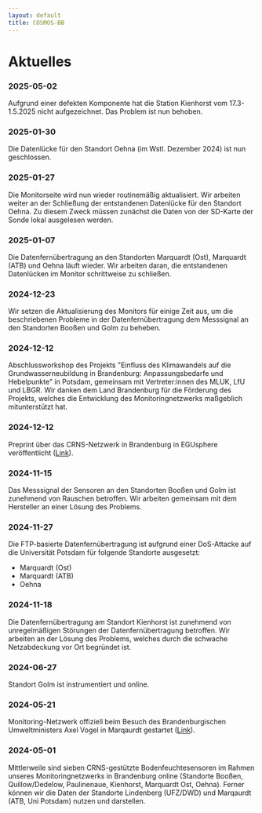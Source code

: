 ```yaml
---
layout: default
title: COSMOS-BB
---
```


# Aktuelles

### 2025-05-02

Aufgrund einer defekten Komponente hat die Station Kienhorst vom 17.3-1.5.2025 nicht aufgezeichnet. Das Problem ist nun behoben. 

### 2025-01-30

Die Datenlücke für den Standort Oehna (im Wstl. Dezember 2024) ist nun geschlossen.

### 2025-01-27

Die Monitorseite wird nun wieder routinemäßig aktualisiert. Wir arbeiten weiter an der Schließung der entstandenen Datenlücke für den Standort Oehna. Zu diesem Zweck müssen zunächst die Daten von der SD-Karte der Sonde lokal ausgelesen werden.

### 2025-01-07

Die Datenfernübertragung an den Standorten Marquardt (Ost), Marquardt (ATB) und Oehna läuft wieder. Wir arbeiten daran, die entstandenen Datenlücken im Monitor schrittweise zu schließen.

### 2024-12-23

Wir setzen die Aktualisierung des Monitors für einige Zeit aus, um die beschriebenen Probleme in der Datenfernübertragung dem Messsignal an den  Standorten Booßen und Golm zu beheben.

### 2024-12-12

Abschlussworkshop des Projekts "Einfluss des Klimawandels auf die Grundwasserneubildung in Brandenburg: Anpassungsbedarfe und Hebelpunkte" in Potsdam, gemeinsam mit Vertreter:innen des MLUK, LfU und LBGR. Wir danken dem Land Brandenburg für die Förderung des Projekts, welches die Entwicklung des Monitoringnetzwerks maßgeblich mitunterstützt hat.

### 2024-12-12

Preprint über das CRNS-Netzwerk in Brandenburg in EGUsphere veröffentlicht ([Link](https://egusphere.copernicus.org/preprints/2024/egusphere-2024-3848/)).

### 2024-11-15

Das Messsignal der Sensoren an den Standorten Booßen und Golm ist zunehmend von Rauschen betroffen. Wir arbeiten gemeinsam mit dem Hersteller an einer Lösung des Problems. 

### 2024-11-27

Die FTP-basierte Datenfernübertragung ist aufgrund einer DoS-Attacke auf die Universität Potsdam für folgende Standorte ausgesetzt:

   - Marquardt (Ost)
   - Marquardt (ATB)
   - Oehna

### 2024-11-18

Die Datenfernübertragung am Standort Kienhorst ist zunehmend von unregelmäßigen Störungen der Datenfernübertragung betroffen. Wir arbeiten an der Lösung des Problems, welches durch die schwache Netzabdeckung vor Ort begründet ist.

### 2024-06-27

Standort Golm ist instrumentiert und online.

### 2024-05-21

Monitoring-Netzwerk offiziell beim Besuch des Brandenburgischen Umweltministers Axel Vogel in Marqaurdt gestartet ([Link](https://www.uni-potsdam.de/de/nachrichten/detail/2024-05-21-dem-wasser-auf-der-spur-bodenfeuchte-netzwerk-brandenburg-startet)).

### 2024-05-01

Mittlerweile sind sieben CRNS-gestützte Bodenfeuchtesensoren im Rahmen unseres Monitoringnetzwerks in Brandenburg online (Standorte Booßen, Quillow/Dedelow, Paulinenaue, Kienhorst, Marquardt Ost, Oehna). Ferner können wir die Daten der Standorte Lindenberg (UFZ/DWD) und Marqaurdt (ATB, Uni Potsdam) nutzen und darstellen.

